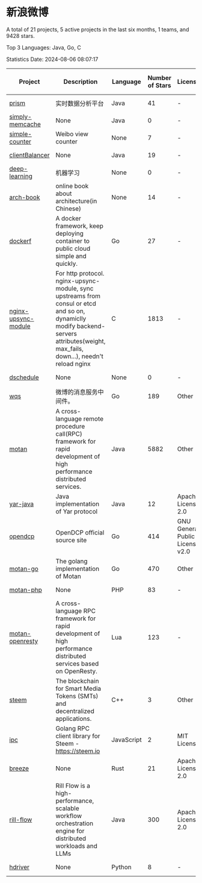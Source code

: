 # 新浪微博

A total of 21 projects, 5 active projects in the last six months, 1 teams, and 9428 stars.

Top 3 Languages: Java, Go, C

Statistics Date: 2024-08-06 08:07:17

| Project | Description | Language | Number of Stars | License | Creation Date | Last Updated Date | Last Pushed Date |
| --- | --- | --- | --- | --- | --- | --- | --- |
| [prism](https://github.com/weibocom/prism) | 实时数据分析平台 | Java | 41 | - | 2013-03-21 | 2024-03-17 | 2013-06-26 |
| [simply-memcache](https://github.com/weibocom/simply-memcache) | None | Java | 0 | - | 2013-03-21 | 2018-05-08 | 2013-08-19 |
| [simple-counter](https://github.com/weibocom/simple-counter) | Weibo view counter | None | 7 | - | 2013-03-22 | 2020-05-11 | 2013-03-22 |
| [clientBalancer](https://github.com/weibocom/clientBalancer) | None | Java | 19 | - | 2013-03-22 | 2022-01-17 | 2013-03-22 |
| [deep-learning](https://github.com/weibocom/deep-learning) | 机器学习 | None | 0 | - | 2013-09-17 | 2013-09-17 | 2013-09-17 |
| [arch-book](https://github.com/weibocom/arch-book) | online book about architecture(in Chinese) | None | 14 | - | 2014-07-08 | 2018-08-28 | 2014-07-18 |
| [dockerf](https://github.com/weibocom/dockerf) | A docker framework, keep deploying container to public cloud simple and quickly. | Go | 27 | - | 2015-06-11 | 2024-05-11 | 2022-01-14 |
| [nginx-upsync-module](https://github.com/weibocom/nginx-upsync-module) | For http protocol. nginx-upsync-module, sync upstreams from consul or etcd and so on, dynamiclly modify backend-servers attributes(weight, max_fails, down...), needn't reload nginx | C | 1813 | - | 2015-09-17 | 2024-08-06 | 2023-04-07 |
| [dschedule](https://github.com/weibocom/dschedule) | None | None | 0 | - | 2016-02-19 | 2018-02-23 | 2016-03-23 |
| [wqs](https://github.com/weibocom/wqs) | 微博的消息服务中间件。 | Go | 189 | Other | 2016-04-19 | 2024-06-30 | 2017-10-10 |
| [motan](https://github.com/weibocom/motan) | A cross-language remote procedure call(RPC) framework for rapid development of high performance distributed services. | Java | 5882 | Other | 2016-04-20 | 2024-08-03 | 2024-07-31 |
| [yar-java](https://github.com/weibocom/yar-java) | Java implementation of Yar protocol | Java | 12 | Apache License 2.0 | 2016-06-23 | 2024-05-07 | 2022-11-15 |
| [opendcp](https://github.com/weibocom/opendcp) | OpenDCP official source site | Go | 414 | GNU General Public License v2.0 | 2016-12-01 | 2024-03-07 | 2022-07-05 |
| [motan-go](https://github.com/weibocom/motan-go) | The golang implementation of Motan | Go | 470 | Other | 2017-10-30 | 2024-06-19 | 2024-06-19 |
| [motan-php](https://github.com/weibocom/motan-php) | None | PHP | 83 | - | 2017-10-30 | 2024-05-27 | 2023-08-25 |
| [motan-openresty](https://github.com/weibocom/motan-openresty) | A cross-language RPC framework for rapid development of high performance distributed services based on OpenResty. | Lua | 123 | - | 2017-10-30 | 2024-06-11 | 2024-06-11 |
| [steem](https://github.com/weibocom/steem) | The blockchain for Smart Media Tokens (SMTs) and decentralized applications. | C++ | 3 | Other | 2018-03-06 | 2018-07-06 | 2018-07-03 |
| [ipc](https://github.com/weibocom/ipc) | Golang RPC client library for Steem - https://steem.io | JavaScript | 2 | MIT License | 2018-04-10 | 2019-04-09 | 2018-06-12 |
| [breeze](https://github.com/weibocom/breeze) | None | Rust | 21 | Apache License 2.0 | 2021-06-11 | 2024-07-29 | 2024-08-06 |
| [rill-flow](https://github.com/weibocom/rill-flow) |  Rill Flow is a high-performance, scalable workflow orchestration engine for distributed workloads and LLMs | Java | 300 | Apache License 2.0 | 2023-11-03 | 2024-08-06 | 2024-08-06 |
| [hdriver](https://github.com/weibocom/hdriver) | None | Python | 8 | - | 2024-01-24 | 2024-07-19 | 2024-01-24 |
